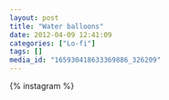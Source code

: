 ```yaml
---
layout: post
title: "Water balloons"
date: 2012-04-09 12:41:09
categories: ["Lo-fi"]
tags: []
media_id: "165930418633369886_326209"
---
```


{% instagram %}
